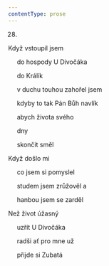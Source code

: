 ```yaml
---
contentType: prose
---
```


<section>

28.

Když vstoupil jsem

     do hospody U Divočáka

     do Králík

     v duchu touhou zahořel jsem

     kdyby to tak Pán Bůh navlík

     abych života svého

     dny

     skončit směl

Když došlo mi

     co jsem si pomyslel

     studem jsem zrůžověl a

     hanbou jsem se zarděl

Než život úžasný

     uzřít U Divočáka

     radši ať pro mne už

     přijde si Zubatá

</section>
